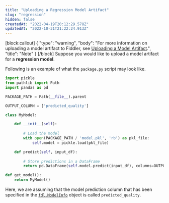 ```yaml
---
title: "Uploading a Regression Model Artifact"
slug: "regression"
hidden: false
createdAt: "2022-04-19T20:12:29.578Z"
updatedAt: "2022-10-31T21:22:24.913Z"
---
```

[block:callout]
{
  "type": "warning",
  "body": "For more information on uploading a model artifact to Fiddler, see [Uploading a Model Artifact](doc:uploading-a-model-artifact).",
  "title": "Note"
}
[/block]
Suppose you would like to upload a model artifact for a **regression model**.

Following is an example of what the `package.py` script may look like.

```python
import pickle
from pathlib import Path
import pandas as pd

PACKAGE_PATH = Path(__file__).parent

OUTPUT_COLUMN = ['predicted_quality']

class MyModel:

    def __init__(self):
        
        # Load the model
        with open(PACKAGE_PATH / 'model.pkl', 'rb') as pkl_file:
            self.model = pickle.load(pkl_file)

    def predict(self, input_df):
        
        # Store predictions in a DataFrame
        return pd.DataFrame(self.model.predict(input_df), columns=OUTPUT_COLUMN)

def get_model():
    return MyModel()
```

Here, we are assuming that the model prediction column that has been specified in the [`fdl.ModelInfo`](https://api.fiddler.ai/#fdl-modelinfo) object is called `predicted_quality`.